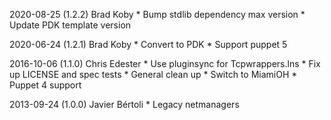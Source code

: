2020-08-25 (1.2.2)  Brad Koby
        * Bump stdlib dependency max version
        * Update PDK template version

2020-06-24 (1.2.1)  Brad Koby
        * Convert to PDK
        * Support puppet 5

2016-10-06 (1.1.0)  Chris Edester
        * Use pluginsync for Tcpwrappers.lns
        * Fix up LICENSE and spec tests
        * General clean up
        * Switch to MiamiOH
        * Puppet 4 support

2013-09-24 (1.0.0)  Javier Bértoli
        * Legacy netmanagers

